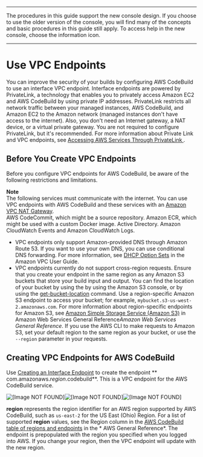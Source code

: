 --------

 The procedures in this guide support the new console design\. If you choose to use the older version of the console, you will find many of the concepts and basic procedures in this guide still apply\. To access help in the new console, choose the information icon\.

--------

# Use VPC Endpoints<a name="use-vpc-endpoints-with-codebuild"></a>

 You can improve the security of your builds by configuring AWS CodeBuild to use an interface VPC endpoint\. Interface endpoints are powered by PrivateLink, a technology that enables you to privately access Amazon EC2 and AWS CodeBuild by using private IP addresses\. PrivateLink restricts all network traffic between your managed instances, AWS CodeBuild, and Amazon EC2 to the Amazon network \(managed instances don't have access to the internet\)\. Also, you don't need an Internet gateway, a NAT device, or a virtual private gateway\. You are not required to configure PrivateLink, but it's recommended\. For more information about Private Link and VPC endpoints, see [ Accessing AWS Services Through PrivateLink ](https://docs.aws.amazon.com/vpc/latest/userguide/VPC_Introduction.html#what-is-privatelink)\. 

## Before You Create VPC Endpoints<a name="vpc-endpoints-before-you-begin"></a>

 Before you configure VPC endpoints for AWS CodeBuild, be aware of the following restrictions and limitations\. 

**Note**  
 The following services must communicate with the internet\. You can use VPC endpoints with AWS CodeBuild and these services with an [Amazon VPC NAT Gateway](https://docs.aws.amazon.com/vpc/latest/userguide/VPC_NAT_Instance.html)\.   
 AWS CodeCommit, which might be a source repository\. 
 Amazon ECR, which might be used with a custom Docker image\. 
 Active Directory\. 
 Amazon CloudWatch Events and Amazon CloudWatch Logs\. 
+  VPC endpoints only support Amazon\-provided DNS through Amazon Route 53\. If you want to use your own DNS, you can use conditional DNS forwarding\. For more information, see [DHCP Option Sets](https://docs.aws.amazon.com/vpc/latest/userguide/VPC_DHCP_Options.html) in the Amazon VPC User Guide\. 
+  VPC endpoints currently do not support cross\-region requests\. Ensure that you create your endpoint in the same region as any Amazon S3 buckets that store your build input and output\. You can find the location of your bucket by using the by using the Amazon S3 console, or by using the [ get\-bucket\-location](https://docs.aws.amazon.com/cli/latest/reference/s3api/get-bucket-location.html) command\. Use a region\-specific Amazon S3 endpoint to access your bucket; for example, `mybucket.s3-us-west-2.amazonaws.com`\. For more information about region\-specific endpoints for Amazon S3, see [Amazon Simple Storage Service \(Amazon S3\)](https://docs.aws.amazon.com/general/latest/gr/rande.html#s3_region) in Amazon Web Services General Reference*Amazon Web Services General Reference*\. If you use the AWS CLI to make requests to Amazon S3, set your default region to the same region as your bucket, or use the `--region` parameter in your requests\.

## Creating VPC Endpoints for AWS CodeBuild<a name="creating-vpc-endpoints"></a>

Use [Creating an Interface Endpoint](https://docs.aws.amazon.com/vpc/latest/userguide/vpce-interface.html#create-interface-endpoint) to create the endpoint ** com\.amazonaws\.*region*\.codebuild**\. This is a VPC endpoint for the AWS CodeBuild service\. 

![\[Image NOT FOUND\]](http://docs.aws.amazon.com/codebuild/latest/userguide/images/vpc-endpoint.png)![\[Image NOT FOUND\]](http://docs.aws.amazon.com/codebuild/latest/userguide/)![\[Image NOT FOUND\]](http://docs.aws.amazon.com/codebuild/latest/userguide/)

 **region** represents the region identifier for an AWS region supported by AWS CodeBuild, such as `us-east-2` for the US East \(Ohio\) Region\. For a list of supported **region** values, see the Region column in the [ AWS CodeBuild table of regions and endpoints](https://docs.aws.amazon.com/general/latest/gr/rande.html#codebuild_region) in the * AWS General Reference*\. The endpoint is prepopulated with the region you specified when you logged into AWS\. If you change your region, then the VPC endpoint will update with the new region\. 